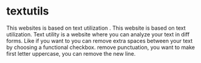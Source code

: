 # textutils
This websites is based on text utilization .
This website is based on text utilization.
Text utility is a website where you can analyze your text in diff forms.
Like if you want to you can remove extra spaces between your text by choosing a functional checkbox.
remove punctuation, you want to make first letter uppercase, you can remove the new line.
